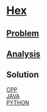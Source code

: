 # [Hex](https://codingcompetitions.withgoogle.com/kickstart/round/0000000000434ad7/00000000004349a6)

## [Problem](PROBLEM.md)

## [Analysis](ANALYSIS.md)

## Solution
[CPP](Solution.cpp)<br />
[JAVA](Solution.java)<br />
[PYTHON](Solution.py)
